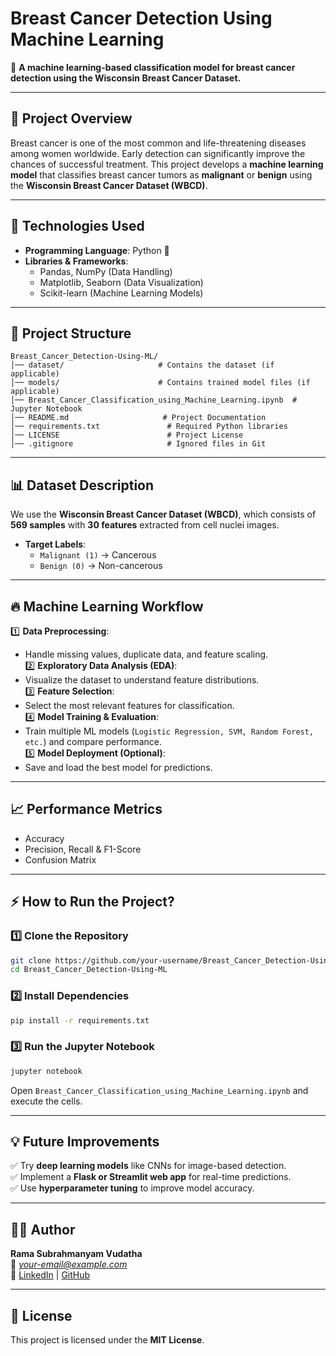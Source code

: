 # Breast Cancer Detection Using Machine Learning

🔬 **A machine learning-based classification model for breast cancer detection using the Wisconsin Breast Cancer Dataset.**

---

## 📌 Project Overview  
Breast cancer is one of the most common and life-threatening diseases among women worldwide. Early detection can significantly improve the chances of successful treatment. This project develops a **machine learning model** that classifies breast cancer tumors as **malignant** or **benign** using the **Wisconsin Breast Cancer Dataset (WBCD)**.

---

## 🚀 Technologies Used  
- **Programming Language**: Python 🐍  
- **Libraries & Frameworks**:  
  - Pandas, NumPy (Data Handling)  
  - Matplotlib, Seaborn (Data Visualization)  
  - Scikit-learn (Machine Learning Models)  

---

## 📂 Project Structure  
```
Breast_Cancer_Detection-Using-ML/
│── dataset/                     # Contains the dataset (if applicable)
│── models/                      # Contains trained model files (if applicable)
│── Breast_Cancer_Classification_using_Machine_Learning.ipynb  # Jupyter Notebook
│── README.md                     # Project Documentation
│── requirements.txt               # Required Python libraries
│── LICENSE                        # Project License
│── .gitignore                     # Ignored files in Git
```

---

## 📊 Dataset Description  
We use the **Wisconsin Breast Cancer Dataset (WBCD)**, which consists of **569 samples** with **30 features** extracted from cell nuclei images.

- **Target Labels**:  
  - `Malignant (1)` → Cancerous  
  - `Benign (0)` → Non-cancerous  

---

## 🔥 Machine Learning Workflow  
1️⃣ **Data Preprocessing**:  
   - Handle missing values, duplicate data, and feature scaling.  
2️⃣ **Exploratory Data Analysis (EDA)**:  
   - Visualize the dataset to understand feature distributions.  
3️⃣ **Feature Selection**:  
   - Select the most relevant features for classification.  
4️⃣ **Model Training & Evaluation**:  
   - Train multiple ML models (`Logistic Regression, SVM, Random Forest, etc.`) and compare performance.  
5️⃣ **Model Deployment (Optional)**:  
   - Save and load the best model for predictions.  

---

## 📈 Performance Metrics  
- Accuracy  
- Precision, Recall & F1-Score  
- Confusion Matrix  

---

## ⚡ How to Run the Project?  
### 1️⃣ Clone the Repository  
```bash
git clone https://github.com/your-username/Breast_Cancer_Detection-Using-ML.git
cd Breast_Cancer_Detection-Using-ML
```
### 2️⃣ Install Dependencies  
```bash
pip install -r requirements.txt
```
### 3️⃣ Run the Jupyter Notebook  
```bash
jupyter notebook
```
Open `Breast_Cancer_Classification_using_Machine_Learning.ipynb` and execute the cells.

---

## 💡 Future Improvements  
✅ Try **deep learning models** like CNNs for image-based detection.  
✅ Implement a **Flask or Streamlit web app** for real-time predictions.  
✅ Use **hyperparameter tuning** to improve model accuracy.  

---

## 👨‍💻 Author  
**Rama Subrahmanyam Vudatha**  
📧 *your-email@example.com*  
🔗 [LinkedIn](https://www.linkedin.com/in/your-profile) | [GitHub](https://github.com/your-username)  

---

## 📜 License  
This project is licensed under the **MIT License**.  

